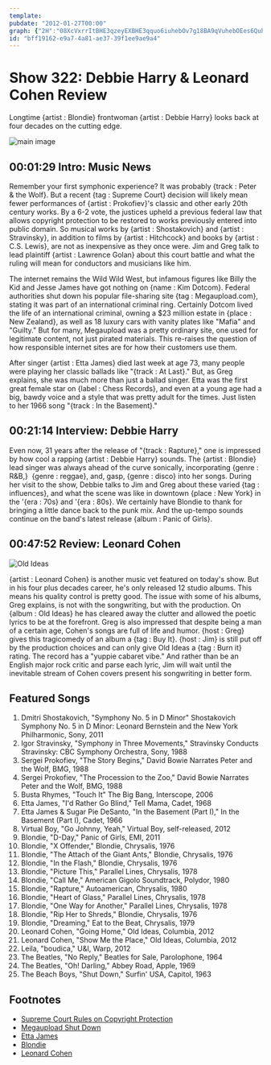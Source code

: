```yaml
---
template: 
pubdate: "2012-01-27T00:00"
graph: {"2H":"08XcVxrrItBHE3qzeyEXBHE3qquo6iuhebOv7g18BA9qVuhebOEes6QuhebO","ZE":"S6jtkuWc0GN2oqFS6jtk6EUVrN2oqFN2oqFP1GC5BJQFWS6jtkQXeurS6jtkS6jtkfK3Dy6EUVrS6jtkP1GC5S6jtkBDdXhS6jtk6EUVrQXeur6EUVrfK3Dy6EUVrBJQFW","27S":"vhl3OypZ0W97qipBHm1GX6cfdgMit6"}
id: "bff19162-e9a7-4a81-ae37-39f1ee9ae9a4"
---
```






# Show 322: Debbie Harry & Leonard Cohen Review

Longtime {artist : Blondie} frontwoman {artist : Debbie Harry} looks back at four decades on the cutting edge.

![main image](https://static.soundopinions.org/images/2012/debbieharry.jpg)



## 00:01:29 Intro: Music News

Remember your first symphonic experience? It was probably {track : Peter & the Wolf}. But a recent {tag : Supreme Court} decision will likely mean fewer performances of {artist : Prokofiev}'s classic and other early 20th century works. By a 6-2 vote, the justices upheld a previous federal law that allows copyright protection to be restored to works previously entered into public domain. So musical works by {artist : Shostakovich} and {artist : Stravinsky}, in addition to films by {artist : Hitchcock} and books by {artist : C.S. Lewis}, are not as inexpensive as they once were. Jim and Greg talk to lead plaintiff {artist : Lawrence Golan} about this court battle and what the ruling will mean for conductors and musicians like him.

The internet remains the Wild Wild West, but infamous figures like Billy the Kid and Jesse James have got nothing on {name : Kim Dotcom}. Federal authorities shut down his popular file-sharing site {tag : Megaupload.com}, stating it was part of an international criminal ring. Certainly Dotcom lived the life of an international criminal, owning a $23 million estate in {place : New Zealand}, as well as 18 luxury cars with vanity plates like "Mafia" and "Guilty." But for many, Megaupload was a pretty ordinary site, one used for legitimate content, not just pirated materials. This re-raises the question of how responsible internet sites are for how their customers use them.

After singer {artist : Etta James} died last week at age 73, many people were playing her classic ballads like "{track : At Last}." But, as Greg explains, she was much more than just a ballad singer. Etta was the first great female star on {label : Chess Records}, and even at a young age had a big, bawdy voice and a style that was pretty adult for the times. Just listen to her 1966 song "{track : In the Basement}."



## 00:21:14 Interview: Debbie Harry

Even now, 31 years after the release of "{track : Rapture}," one is impressed by how cool a rapping {artist : Debbie Harry} sounds. The {artist : Blondie} lead singer was always ahead of the curve sonically, incorporating {genre : R&B,}  {genre : reggae}, and, gasp, {genre : disco} into her songs. During her visit to the show, Debbie talks to Jim and Greg about these varied {tag : influences}, and what the scene was like in downtown {place : New York} in the '{era : 70s} and '{era : 80s}. We certainly have Blondie to thank for bringing a little dance back to the punk mix. And the up-tempo sounds continue on the band's latest release {album : Panic of Girls}.



## 00:47:52 Review: Leonard Cohen

![Old Ideas](https://static.soundopinions.org/assets/322/27S0.jpg)

{artist : Leonard Cohen} is another music vet featured on today's show. But in his four plus decades career, he's only released 12 studio albums. This means his quality control is pretty good. The issue with some of his albums, Greg explains, is not with the songwriting, but with the production. On {album : Old Ideas} he has cleared away the clutter and allowed the poetic lyrics to be at the forefront. Greg is also impressed that despite being a man of a certain age, Cohen's songs are full of life and humor. {host : Greg} gives this tragicomedy of an album a {tag : Buy It}. {host : Jim} is still put off by the production choices and can only give Old Ideas a {tag : Burn it} rating. The record has a "yuppie cabaret vibe." And rather than be an English major rock critic and parse each lyric, Jim will wait until the inevitable stream of Cohen covers present his songwriting in better form.



## Featured Songs

1. Dmitri Shostakovich, "Symphony No. 5 in D Minor" Shostakovich Symphony No. 5 in D Minor: Leonard Bernstein and the New York Philharmonic, Sony, 2011
2. Igor Stravinsky, "Symphony in Three Movements," Stravinsky Conducts Stravinsky: CBC Symphony Orchestra, Sony, 1988
3. Sergei Prokofiev, "The Story Begins," David Bowie Narrates Peter and the Wolf, BMG, 1988
4. Sergei Prokofiev, "The Procession to the Zoo," David Bowie Narrates Peter and the Wolf, BMG, 1988
5. Busta Rhymes, "Touch It" The Big Bang, Interscope, 2006
6. Etta James, "I'd Rather Go Blind," Tell Mama, Cadet, 1968
7. Etta James & Sugar Pie DeSanto, "In the Basement (Part I)," In the Basement (Part I), Cadet, 1966
8. Virtual Boy, "Go Johnny, Yeah," Virtual Boy, self-released, 2012
9. Blondie, "D-Day," Panic of Girls, EMI, 2011
10. Blondie, "X Offender," Blondie, Chrysalis, 1976
11. Blondie, "The Attach of the Giant Ants," Blondie, Chrysalis, 1976
12. Blondie, "In the Flash," Blondie, Chrysalis, 1976
13. Blondie, "Picture This," Parallel Lines, Chrysalis, 1978
14. Blondie, "Call Me," American Gigolo Soundtrack, Polydor, 1980
15. Blondie, "Rapture," Autoamerican, Chrysalis, 1980
16. Blondie, "Heart of Glass," Parallel Lines, Chrysalis, 1978
17. Blondie, "One Way for Another," Parallel Lines, Chrysalis, 1978
18. Blondie, "Rip Her to Shreds," Blondie, Chrysalis, 1976
19. Blondie, "Dreaming," Eat to the Beat, Chrysalis, 1979
20. Leonard Cohen, "Going Home," Old Ideas, Columbia, 2012
21. Leonard Cohen, "Show Me the Place," Old Ideas, Columbia, 2012
22. Leila, "boudica," U&I, Warp, 2012
23. The Beatles, "No Reply," Beatles for Sale, Parolophone, 1964
24. The Beatles, "Oh! Darling," Abbey Road, Apple, 1969
25. The Beach Boys, "Shut Down," Surfin' USA, Capitol, 1963



## Footnotes

- [Supreme Court Rules on Copyright Protection](http://www.denverpost.com/breakingnews/ci_19766747?source=rss)
- [Megaupload Shut Down](http://www.washingtonpost.com/business/technology/megaupload-shutdown-raises-new-internet-sharing-fears/2012/01/20/gIQATHRtEQ_story.html)
- [Etta James](http://www.billboard.com/articles/news/509582/etta-james-album-sales-jump-378-after-death#/news/etta-james-album-sales-jump-378-after-death-1005983152.story)
- [Blondie](http://www.blondie.net/)
- [Leonard Cohen](http://www.leonardcohen.com/home)
